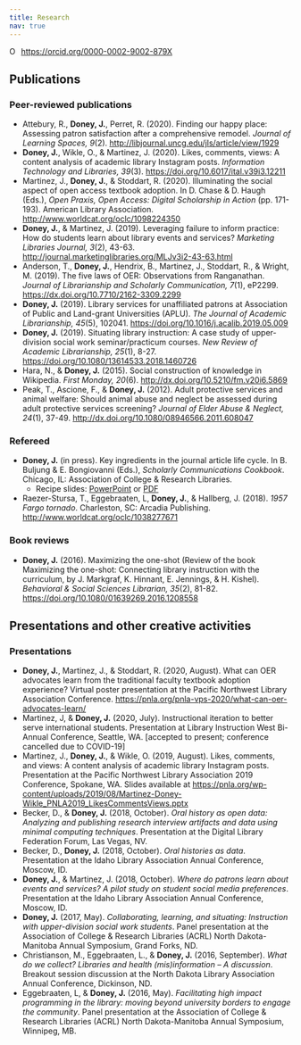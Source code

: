 ```yaml
---
title: Research
nav: true
---
```


<a itemprop="sameAs" content="https://orcid.org/0000-0002-9002-879X" href="https://orcid.org/0000-0002-9002-879X" target="orcid.widget" rel="noopener noreferrer" style="vertical-align:top;"><img src="https://orcid.org/sites/default/files/images/orcid_16x16.png" style="width:1em;margin-right:.5em;" alt="ORCID iD icon">https://orcid.org/0000-0002-9002-879X</a>

## Publications

### Peer-reviewed publications
<ul>
<li>Attebury, R., <b>Doney, J.</b>, Perret, R. (2020). Finding our happy place: Assessing patron satisfaction after a comprehensive remodel. <i>Journal of Learning Spaces, 9</i>(2). <a href="http://libjournal.uncg.edu/jls/article/view/1929" target="_blank">http://libjournal.uncg.edu/jls/article/view/1929</a></li> 
<li><b>Doney, J.</b>, Wikle, O., & Martinez, J. (2020). Likes, comments, views: A content analysis of academic library Instagram posts. <i>Information Technology and Libraries, 39</i>(3). <a href="https://doi.org/10.6017/ital.v39i3.12211" target="_blank">https://doi.org/10.6017/ital.v39i3.12211</a></li> 
<li>Martinez, J., <b>Doney, J.</b>, & Stoddart, R. (2020). Illuminating the social aspect of open access textbook adoption. In D. Chase & D. Haugh (Eds.), <i>Open Praxis, Open Access: Digital Scholarship in Action</i> (pp. 171-193). American Library Association. <a href="http://www.worldcat.org/oclc/1098224350" target="_blank">http://www.worldcat.org/oclc/1098224350</a></li>
<li><b>Doney, J.</b>, & Martinez, J. (2019). Leveraging failure to inform practice: How do students learn about library events and services? <i>Marketing Libraries Journal, 3</i>(2), 43-63. <a href="http://journal.marketinglibraries.org/MLJv3i2-43-63.html" target="_blank">http://journal.marketinglibraries.org/MLJv3i2-43-63.html</a></li> 
<li>Anderson, T., <b>Doney, J.</b>, Hendrix, B., Martinez, J., Stoddart, R., & Wright, M. (2019). The five laws of OER: Observations from Ranganathan. <i>Journal of Librarianship and Scholarly Communication, 7</i>(1), eP2299. <a href="https://dx.doi.org/10.7710/2162-3309.2299" target="_blank">https://dx.doi.org/10.7710/2162-3309.2299</a></li>
<li><b>Doney, J.</b> (2019). Library services for unaffiliated patrons at Association of Public and Land-grant Universities (APLU). <i>The Journal of Academic Librarianship, 45</i>(5), 102041. <a href="https://doi.org/10.1016/j.acalib.2019.05.009" target="_blank">https://doi.org/10.1016/j.acalib.2019.05.009</a></li>
<li><b>Doney, J.</b> (2019). Situating library instruction: A case study of upper-division social work seminar/practicum courses. <i>New Review of Academic Librarianship, 25</i>(1), 8-27. <a href="https://doi.org/10.1080/13614533.2018.1460726" target="_blank">https://doi.org/10.1080/13614533.2018.1460726</a></li>
 <li>Hara, N., & <b>Doney, J.</b> (2015). Social construction of knowledge in Wikipedia. <i>First Monday, 20</i>(6). <a href="http://dx.doi.org/10.5210/fm.v20i6.5869" target="_blank">http://dx.doi.org/10.5210/fm.v20i6.5869</a></li>
 <li>Peak, T., Ascione, F., & <b>Doney, J.</b> (2012). Adult protective services and animal welfare: Should animal abuse and neglect be assessed during adult protective services screening? <i>Journal of Elder Abuse & Neglect, 24</i>(1), 37-49. <a href="http://dx.doi.org/10.1080/08946566.2011.608047" target="_blank">http://dx.doi.org/10.1080/08946566.2011.608047</a></li>
 </ul>

### Refereed
<ul>
 <li><b>Doney, J.</b> (in press). Key ingredients in the journal article life cycle. In B. Buljung & E. Bongiovanni (Eds.), <i>Scholarly Communications Cookbook</i>. Chicago, IL: Association of College & Research Libraries. 
  <ul>
   <li>Recipe slides: <a href="https://jylisadoney.github.io/media/JylisaDoney_ACRL-ScholarlyCommunicationsCookbook_KeyIngredients.pptx">PowerPoint</a> or <a href="https://jylisadoney.github.io/media/JylisaDoney_ACRL-ScholarlyCommunicationsCookbook_KeyIngredients.pdf" target="_blank">PDF</a></li>
  </ul>
 </li>
 <li>Raezer-Stursa, T., Eggebraaten, L, <b>Doney, J.</b>, & Hallberg, J. (2018). <i>1957 Fargo tornado</i>. Charleston, SC: Arcadia Publishing. <a href="http://www.worldcat.org/oclc/1038277671" target="_blank">http://www.worldcat.org/oclc/1038277671</a></li>
</ul>

### Book reviews
<ul>
 <li><b>Doney, J.</b> (2016). Maximizing the one-shot (Review of the book Maximizing the one-shot: Connecting library instruction with the curriculum, by J. Markgraf, K. Hinnant, E. Jennings, & H. Kishel). <i>Behavioral & Social Sciences Librarian, 35</i>(2), 81-82. <a href="https://doi.org/10.1080/01639269.2016.1208558" target="_blank">https://doi.org/10.1080/01639269.2016.1208558</a></li>
</ul> 

## Presentations and other creative activities

### Presentations
<ul>
<li><b>Doney, J.</b>, Martinez, J., & Stoddart, R. (2020, August). What can OER advocates learn from the traditional faculty textbook adoption experience? Virtual poster presentation at the Pacific Northwest Library Association Conference. <a href="https://pnla.org/pnla-vps-2020/what-can-oer-advocates-learn/" target="_blank">https://pnla.org/pnla-vps-2020/what-can-oer-advocates-learn/</a></li>  
<li>Martinez, J, & <b>Doney, J.</b> (2020, July). Instructional iteration to better serve international students. Presentation at Library Instruction West Bi-Annual Conference, Seattle, WA. [accepted to present; conference cancelled due to COVID-19]</li>
<li>Martinez, J., <b>Doney, J.</b>, & Wikle, O. (2019, August). Likes, comments, and views: A content analysis of academic library Instagram posts. Presentation at the Pacific Northwest Library Association 2019 Conference, Spokane, WA. Slides available at <a href="https://pnla.org/wp-content/uploads/2019/08/Martinez-Doney-Wikle_PNLA2019_LikesCommentsViews.pptx">https://pnla.org/wp-content/uploads/2019/08/Martinez-Doney-Wikle_PNLA2019_LikesCommentsViews.pptx</a></li>
 <li>Becker, D., & <b>Doney, J.</b> (2018, October). <i>Oral history as open data: Analyzing and publishing research interview artifacts and data using minimal computing techniques</i>. Presentation at the Digital Library Federation Forum, Las Vegas, NV.</li>
 <li>Becker, D., <b>Doney, J.</b> (2018, October). <i>Oral histories as data</i>. Presentation at the Idaho Library Association Annual Conference, Moscow, ID.</li>
 <li><b>Doney, J.</b>, & Martinez, J. (2018, October). <i>Where do patrons learn about events and services? A pilot study on student social media preferences</i>. Presentation at the Idaho Library Association Annual Conference, Moscow, ID.</li>
 <li><b>Doney, J.</b> (2017, May). <i>Collaborating, learning, and situating: Instruction with upper-division social work students</i>. Panel presentation at the Association of College & Research Libraries (ACRL) North Dakota-Manitoba Annual Symposium, Grand Forks, ND.</li>
 <li>Christianson, M., Eggebraaten, L., & <b>Doney, J.</b> (2016, September). <i>What do we collect? Libraries and health (mis)information – A discussion</i>. Breakout session discussion at the North Dakota Library Association Annual Conference, Dickinson, ND.</li>
 <li>Eggebraaten, L, & <b>Doney, J.</b> (2016, May). <i>Facilitating high impact programming in the library: moving beyond university borders to engage the community</i>. Panel presentation at the Association of College & Research Libraries (ACRL) North Dakota-Manitoba Annual Symposium, Winnipeg, MB.</li>
</ul>
